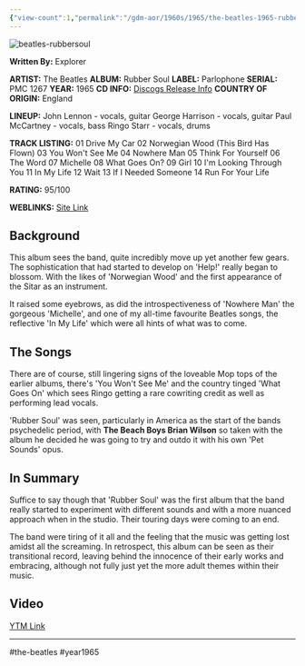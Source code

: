 ```yaml
---
{"view-count":1,"permalink":"/gdm-aor/1960s/1965/the-beatles-1965-rubber-soul/","dg-publish":true,"dgPassFrontmatter":true,"noteIcon":"","created":"2025-07-17T12:43:46.812+12:00","updated":"2025-07-16T13:36:51.659+12:00"}
---
```



<img src="https://i.ibb.co/rGyGN2XG/beatles-rubbersoul.jpg" alt="beatles-rubbersoul" border="0">

**Written By:** Explorer

**ARTIST:** The Beatles
**ALBUM:** Rubber Soul
**LABEL:** Parlophone
**SERIAL:** PMC 1267
**YEAR:** 1965
**CD INFO:** [Discogs Release Info](https://www.discogs.com/master/45526-Beatles-Rubber-Soul)
**COUNTRY OF ORIGIN:** England

**LINEUP:**
John Lennon - vocals, guitar
George Harrison - vocals, guitar
Paul McCartney - vocals, bass
Ringo Starr - vocals, drums

**TRACK LISTING:**
01 Drive My Car
02 Norwegian Wood (This Bird Has Flown)
03 You Won't See Me
04 Nowhere Man
05 Think For Yourself
06 The Word
07 Michelle
08 What Goes On?
09 Girl
10 I'm Looking Through You
11 In My Life
12 Wait
13 If I Needed Someone
14 Run For Your Life

**RATING:** 95/100

**WEBLINKS:**
[Site Link](https://thebeatles.com)

## Background
This album sees the band, quite incredibly move up yet another few gears. The sophistication that had started to develop on 'Help!' really began to blossom. With the likes of 'Norwegian Wood' and the first appearance of the Sitar as an instrument. 

It raised some eyebrows, as did the introspectiveness of 'Nowhere Man' the gorgeous 'Michelle', and one of my all-time favourite Beatles songs, the reflective 'In My Life' which were all hints of what was to come.

## The Songs
There are of course, still lingering signs of the loveable Mop tops of the earlier albums, there's 'You Won't See Me' and the country tinged 'What Goes On' which sees Ringo getting a rare cowriting credit as well as performing lead vocals. 

'Rubber Soul' was seen, particularly in America as the start of the bands psychedelic period, with **The Beach Boys Brian Wilson** so taken with the album he decided he was going to try and outdo it with his own 'Pet Sounds' opus.

## In Summary
Suffice to say though that 'Rubber Soul' was the first album that the band really started to experiment with different sounds and with a more nuanced approach when in the studio. Their touring days were coming to an end. 

The band were tiring of it all and the feeling that the music was getting lost amidst all the screaming. In retrospect, this album can be seen as their transitional record, leaving behind the innocence of their early works and embracing, although not fully just yet the more adult themes within their music.

## Video
[YTM Link](https://music.youtube.com/browse/MPREb_NPpc9jtWHdJ)

---

#the-beatles #year1965